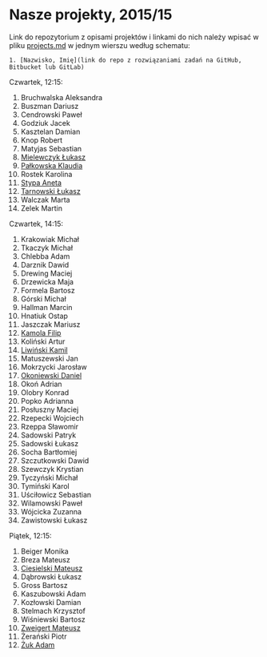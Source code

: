 # Nasze projekty, 2015/15

Link do repozytorium z opisami projektów i linkami do nich należy wpisać
w pliku [projects.md](projects.md) w jednym wierszu według schematu:

```
1. [Nazwisko, Imię](link do repo z rozwiązaniami zadań na GitHub, Bitbucket lub GitLab)
```

Czwartek, 12:15:

1. Bruchwalska Aleksandra
1. Buszman Dariusz
1. Cendrowski Paweł
1. Godziuk Jacek
1. Kasztelan Damian
1. Knop Robert
1. Matyjas Sebastian
1. [Mielewczyk Łukasz](https://github.com/romety2/asi)
1. [Pałkowska Klaudia](https://github.com/kpalkowska/architektura)
1. Rostek Karolina
1. [Stypa Aneta](https://github.com/aneta-7/architektura)
1. [Tarnowski Łukasz](https://github.com/ltarnowski1/Architektura-serwisow-internetowych)
1. Walczak Marta
1. Zelek Martin


Czwartek, 14:15:

1. Krakowiak Michał
1. Tkaczyk Michał
1. Chlebba Adam
1. Darznik Dawid
1. Drewing Maciej
1. Drzewicka Maja
1. Formela Bartosz
1. Górski Michał
1. Hallman Marcin
1. Hnatiuk Ostap
1. Jaszczak Mariusz
1. [Kamola Filip](https://github.com/fkamola/ASI)
1. Koliński Artur
1. [Liwiński Kamil](https://github.com/panUFO/ASI)
1. Matuszewski Jan
1. Mokrzycki Jarosław
1. [Okoniewski Daniel](https://github.com/okoniewskid/Rails)
1. Okoń Adrian
1. Olobry Konrad
1. Popko Adrianna
1. Posłuszny Maciej
1. Rzepecki Wojciech
1. Rzeppa Sławomir
1. Sadowski Patryk
1. Sadowski Łukasz
1. Socha Bartłomiej
1. Szczutkowski Dawid
1. Szewczyk Krystian
1. Tyczyński Michał
1. Tymiński Karol
1. Uściłowicz Sebastian
1. Wilamowski Paweł
1. Wójcicka Zuzanna
1. Zawistowski Łukasz

Piątek, 12:15:

1. Beiger Monika
1. Breza Mateusz
1. [Ciesielski Mateusz](https://github.com/m-ciesielski/rails)
1. Dąbrowski Łukasz
1. Gross Bartosz
1. Kaszubowski Adam
1. Kozłowski Damian
1. Stelmach Krzysztof
1. Wiśniewski Bartosz
1. [Zweigert Mateusz](https://github.com/mzweigert/Rails)
1. Żerański Piotr
1. [Żuk Adam](https://github.com/adamzuk/asi-project)

